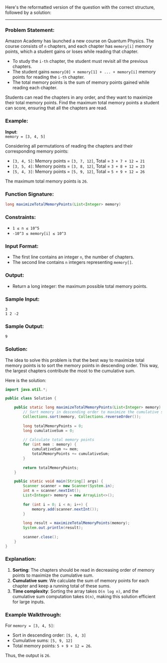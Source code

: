 Here's the reformatted version of the question with the correct structure, followed by a solution:

---

### Problem Statement:
Amazon Academy has launched a new course on Quantum Physics. The course consists of `n` chapters, and each chapter has `memory[i]` memory points, which a student gains or loses while reading that chapter.

- To study the `i-th` chapter, the student must revisit all the previous chapters. 
- The student gains `memory[0] + memory[1] + ... + memory[i]` memory points for reading the `i-th` chapter. 
- The total memory points is the sum of memory points gained while reading each chapter.

Students can read the chapters in any order, and they want to maximize their total memory points. Find the maximum total memory points a student can score, ensuring that all the chapters are read.

### Example:
**Input**:  
`memory = [3, 4, 5]`

Considering all permutations of reading the chapters and their corresponding memory points:

- `[3, 4, 5]`: Memory points = `[3, 7, 12]`, Total = `3 + 7 + 12 = 21`
- `[3, 5, 4]`: Memory points = `[3, 8, 12]`, Total = `3 + 8 + 12 = 23`
- `[5, 4, 3]`: Memory points = `[5, 9, 12]`, Total = `5 + 9 + 12 = 26`

The maximum total memory points is `26`.

### Function Signature:
```java
long maximizeTotalMemoryPoints(List<Integer> memory)
```

### Constraints:
- `1 ≤ n ≤ 10^5`
- `-10^3 ≤ memory[i] ≤ 10^3`

### Input Format:
- The first line contains an integer `n`, the number of chapters.
- The second line contains `n` integers representing `memory[]`.

### Output:
- Return a long integer: the maximum possible total memory points.

### Sample Input:
``` 
3
1 2 -2
```

### Sample Output:
```
9
```

### Solution:

The idea to solve this problem is that the best way to maximize total memory points is to sort the memory points in descending order. This way, the largest chapters contribute the most to the cumulative sum.

Here is the solution:

```java
import java.util.*;

public class Solution {

    public static long maximizeTotalMemoryPoints(List<Integer> memory) {
        // Sort memory in descending order to maximize the cumulative sum
        Collections.sort(memory, Collections.reverseOrder());
        
        long totalMemoryPoints = 0;
        long cumulativeSum = 0;
        
        // Calculate total memory points
        for (int mem : memory) {
            cumulativeSum += mem;
            totalMemoryPoints += cumulativeSum;
        }
        
        return totalMemoryPoints;
    }

    public static void main(String[] args) {
        Scanner scanner = new Scanner(System.in);
        int n = scanner.nextInt();
        List<Integer> memory = new ArrayList<>();
        
        for (int i = 0; i < n; i++) {
            memory.add(scanner.nextInt());
        }
        
        long result = maximizeTotalMemoryPoints(memory);
        System.out.println(result);
        
        scanner.close();
    }
}
```

### Explanation:
1. **Sorting**: The chapters should be read in decreasing order of memory points to maximize the cumulative sum.
2. **Cumulative sum**: We calculate the sum of memory points for each chapter and keep a running total of these sums.
3. **Time complexity**: Sorting the array takes `O(n log n)`, and the cumulative sum computation takes `O(n)`, making this solution efficient for large inputs.

### Example Walkthrough:

For `memory = [3, 4, 5]`:
- Sort in descending order: `[5, 4, 3]`
- Cumulative sums: `[5, 9, 12]`
- Total memory points: `5 + 9 + 12 = 26`.

Thus, the output is `26`.